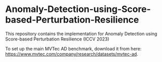 # Anomaly-Detection-using-Score-based-Perturbation-Resilience

This repository contains the implementation for Anomaly Detection using Score-based Perturbation Resilience (ICCV 2023)

To set up the main MVTec AD benchmark, download it from here: https://www.mvtec.com/company/research/datasets/mvtec-ad. 
